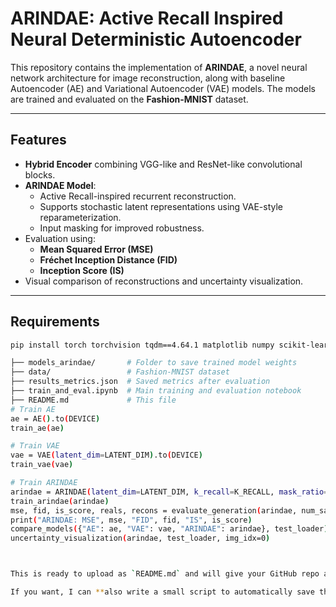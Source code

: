 # ARINDAE: Active Recall Inspired Neural Deterministic Autoencoder

This repository contains the implementation of **ARINDAE**, a novel neural network architecture for image reconstruction, along with baseline Autoencoder (AE) and Variational Autoencoder (VAE) models. The models are trained and evaluated on the **Fashion-MNIST** dataset.

---

## Features

- **Hybrid Encoder** combining VGG-like and ResNet-like convolutional blocks.
- **ARINDAE Model**:
  - Active Recall-inspired recurrent reconstruction.
  - Supports stochastic latent representations using VAE-style reparameterization.
  - Input masking for improved robustness.
- Evaluation using:
  - **Mean Squared Error (MSE)**
  - **Fréchet Inception Distance (FID)**
  - **Inception Score (IS)**
- Visual comparison of reconstructions and uncertainty visualization.

---

## Requirements

```bash
pip install torch torchvision tqdm==4.64.1 matplotlib numpy scikit-learn scipy pandas

├── models_arindae/       # Folder to save trained model weights
├── data/                 # Fashion-MNIST dataset
├── results_metrics.json  # Saved metrics after evaluation
├── train_and_eval.ipynb  # Main training and evaluation notebook
├── README.md             # This file
# Train AE
ae = AE().to(DEVICE)
train_ae(ae)

# Train VAE
vae = VAE(latent_dim=LATENT_DIM).to(DEVICE)
train_vae(vae)

# Train ARINDAE
arindae = ARINDAE(latent_dim=LATENT_DIM, k_recall=K_RECALL, mask_ratio=MASK_RATIO, use_vae=True).to(DEVICE)
train_arindae(arindae)
mse, fid, is_score, reals, recons = evaluate_generation(arindae, num_samples=1024)
print("ARINDAE: MSE", mse, "FID", fid, "IS", is_score)
compare_models({"AE": ae, "VAE": vae, "ARINDAE": arindae}, test_loader)
uncertainty_visualization(arindae, test_loader, img_idx=0)



This is ready to upload as `README.md` and will give your GitHub repo a professional look with all instructions, results, and visualization sections.  

If you want, I can **also write a small script to automatically save the reconstruction images** so you can link them in this README for visual effect. Do you want me to do that?
